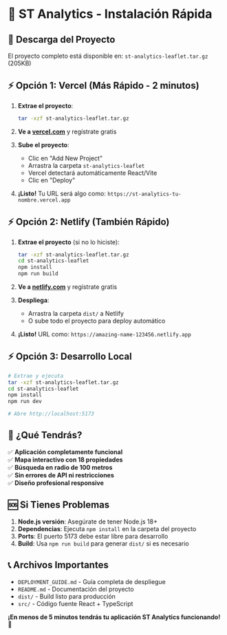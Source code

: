 # 🚀 ST Analytics - Instalación Rápida

## 📁 Descarga del Proyecto

El proyecto completo está disponible en: `st-analytics-leaflet.tar.gz` (205KB)

## ⚡ Opción 1: Vercel (Más Rápido - 2 minutos)

1. **Extrae el proyecto**:
   ```bash
   tar -xzf st-analytics-leaflet.tar.gz
   ```

2. **Ve a [vercel.com](https://vercel.com)** y regístrate gratis

3. **Sube el proyecto**:
   - Clic en "Add New Project"
   - Arrastra la carpeta `st-analytics-leaflet`
   - Vercel detectará automáticamente React/Vite
   - Clic en "Deploy"

4. **¡Listo!** Tu URL será algo como: `https://st-analytics-tu-nombre.vercel.app`

## ⚡ Opción 2: Netlify (También Rápido)

1. **Extrae el proyecto** (si no lo hiciste):
   ```bash
   tar -xzf st-analytics-leaflet.tar.gz
   cd st-analytics-leaflet
   npm install
   npm run build
   ```

2. **Ve a [netlify.com](https://netlify.com)** y regístrate gratis

3. **Despliega**:
   - Arrastra la carpeta `dist/` a Netlify
   - O sube todo el proyecto para deploy automático

4. **¡Listo!** URL como: `https://amazing-name-123456.netlify.app`

## ⚡ Opción 3: Desarrollo Local

```bash
# Extrae y ejecuta
tar -xzf st-analytics-leaflet.tar.gz
cd st-analytics-leaflet
npm install
npm run dev

# Abre http://localhost:5173
```

## 🎯 ¿Qué Tendrás?

✅ **Aplicación completamente funcional**  
✅ **Mapa interactivo con 18 propiedades**  
✅ **Búsqueda en radio de 100 metros**  
✅ **Sin errores de API ni restricciones**  
✅ **Diseño profesional responsive**  

## 🆘 Si Tienes Problemas

1. **Node.js versión**: Asegúrate de tener Node.js 18+
2. **Dependencias**: Ejecuta `npm install` en la carpeta del proyecto
3. **Ports**: El puerto 5173 debe estar libre para desarrollo
4. **Build**: Usa `npm run build` para generar `dist/` si es necesario

## 📞 Archivos Importantes

- `DEPLOYMENT_GUIDE.md` - Guía completa de despliegue
- `README.md` - Documentación del proyecto
- `dist/` - Build listo para producción
- `src/` - Código fuente React + TypeScript

**¡En menos de 5 minutos tendrás tu aplicación ST Analytics funcionando!** 🎉
